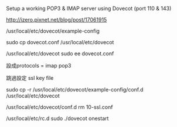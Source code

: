 Setup a working POP3 & IMAP server using Dovecot (port 110 & 143)

http://izero.pixnet.net/blog/post/17061915

/usr/local/etc/dovecot/example-config 

sudo cp dovecot.conf /usr/local/etc/dovecot

/usr/local/etc/dovecot  sudo ee dovecot.conf

設成protocols = imap pop3 

跳過設定 ssl key file

sudo cp -r /usr/local/etc/dovecot/example-config/conf.d /usr/local/etc/dovecot

/usr/local/etc/dovecot/conf.d  rm 10-ssl.conf

/usr/local/etc/rc.d sudo ./dovecot onestart
